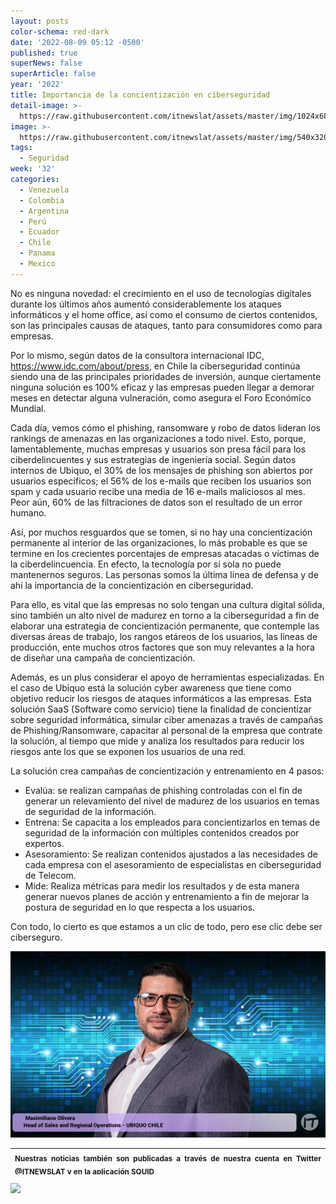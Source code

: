 ```yaml
---
layout: posts
color-schema: red-dark
date: '2022-08-09 05:12 -0500'
published: true
superNews: false
superArticle: false
year: '2022'
title: Importancia de la concientización en ciberseguridad
detail-image: >-
  https://raw.githubusercontent.com/itnewslat/assets/master/img/1024x680/Maximiliano-Olivera-g.jpg
image: >-
  https://raw.githubusercontent.com/itnewslat/assets/master/img/540x320/Maximiliano-Olivera-p.jpg
tags:
  - Seguridad
week: '32'
categories:
  - Venezuela
  - Colombia
  - Argentina
  - Perú
  - Ecuador
  - Chile
  - Panama
  - Mexico
---
```

No es ninguna novedad: el crecimiento en el uso de tecnologías digitales durante los últimos años aumentó considerablemente los ataques informáticos y el home office, así como el consumo de ciertos contenidos, son las principales causas de ataques, tanto para consumidores como para empresas.

Por lo mismo, según datos de la consultora internacional IDC, https://www.idc.com/about/press,  en Chile la ciberseguridad continúa siendo una de las principales prioridades de inversión, aunque ciertamente ninguna solución es 100% eficaz y las empresas pueden llegar a demorar meses en detectar alguna vulneración, como asegura el Foro Económico Mundial.

Cada día, vemos cómo el phishing, ransomware y robo de datos lideran los rankings de amenazas en las organizaciones a todo nivel. Esto, porque, lamentablemente, muchas empresas y usuarios son presa fácil para los ciberdelincuentes y sus estrategias de ingeniería social. Según datos internos de Ubiquo, el 30% de los mensajes de phishing son abiertos por usuarios específicos; el 56% de los e-mails que reciben los usuarios son spam y cada usuario recibe una media de 16 e-mails maliciosos al mes. Peor aún, 60% de las filtraciones de datos son el resultado de un error humano.

Así, por muchos resguardos que se tomen, si no hay una concientización permanente al interior de las organizaciones, lo más probable es que se termine en los crecientes porcentajes de empresas atacadas o víctimas de la ciberdelincuencia. En efecto, la tecnología por sí sola no puede mantenernos seguros. Las personas somos la última línea de defensa y de ahí la importancia de la concientización en ciberseguridad.

Para ello, es vital que las empresas no solo tengan una cultura digital sólida, sino también un alto nivel de madurez en torno a la ciberseguridad a fin de elaborar una estrategia de concientización permanente, que contemple las diversas áreas de trabajo, los rangos etáreos de los usuarios, las líneas de producción, ente muchos otros factores que son muy relevantes a la hora de diseñar una campaña de concientización.

Además, es un plus considerar el apoyo de herramientas especializadas. En el caso de Ubiquo está la solución cyber awareness que tiene como objetivo reducir los riesgos de ataques informáticos a las empresas. Esta solución SaaS (Software como servicio) tiene la finalidad de concientizar sobre seguridad informática, simular ciber amenazas a través de campañas de Phishing/Ransomware, capacitar al personal de la empresa que contrate la solución, al tiempo que mide y analiza los resultados para reducir los riesgos ante los que se exponen los usuarios de una red. 

La solución crea campañas de concientización y entrenamiento en 4 pasos:
- Evalúa: se realizan campañas de phishing controladas con el fin de generar un relevamiento del nivel de madurez de los usuarios en temas de seguridad de la información.
- Entrena: Se capacita a los empleados para concientizarlos en temas de seguridad de la información con múltiples contenidos creados por expertos.
- Asesoramiento: Se realizan contenidos ajustados a las necesidades de cada empresa con el asesoramiento de especialistas en ciberseguridad de Telecom.
- Mide: Realiza métricas para medir los resultados y de esta manera generar nuevos planes de acción y entrenamiento a fin de mejorar la postura de seguridad en lo que respecta a los usuarios.

Con todo, lo cierto es que estamos a un clic de todo, pero ese clic debe ser ciberseguro.

![](https://raw.githubusercontent.com/itnewslat/assets/master/img/540x320/Maximiliano-Olivera-p.jpg)

<table style="height: 42px;" width="569">
<tbody>
<tr>
<td style="text-align: justify;"><sub><strong>Nuestras noticias también son publicadas a través de nuestra cuenta en Twitter <a href="https://twitter.com/itnewslat?lang=es">@ITNEWSLAT</a> y en la aplicación <a href="https://squidapp.co/en/">SQUID</a></strong></sub></td>
</tr>
</tbody>
</table>

<img src="https://tracker.metricool.com/c3po.jpg?hash=56f88a41e39ab42c063cc51676587a04"/>